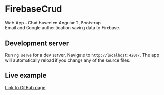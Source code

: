 # FirebaseCrud
Web App - Chat based on Angular 2, Bootstrap. <br/>
Email and Google authentication saving data to Firebase.


## Development server
Run `ng serve` for a dev server. Navigate to `http://localhost:4200/`. The app will automatically reload if you change any of the source files.

## Live example
[Link to GitHub page](https://serge-.github.io//firebase-crud//)


